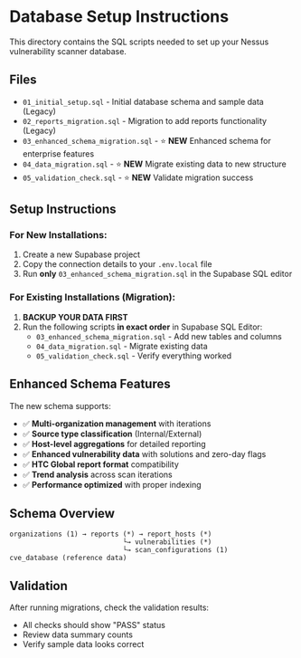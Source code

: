 # Database Setup Instructions

This directory contains the SQL scripts needed to set up your Nessus vulnerability scanner database.

## Files

- `01_initial_setup.sql` - Initial database schema and sample data (Legacy)
- `02_reports_migration.sql` - Migration to add reports functionality (Legacy)
- `03_enhanced_schema_migration.sql` - ⭐ **NEW** Enhanced schema for enterprise features
- `04_data_migration.sql` - ⭐ **NEW** Migrate existing data to new structure  
- `05_validation_check.sql` - ⭐ **NEW** Validate migration success

## Setup Instructions

### For New Installations:
1. Create a new Supabase project
2. Copy the connection details to your `.env.local` file
3. Run **only** `03_enhanced_schema_migration.sql` in the Supabase SQL editor

### For Existing Installations (Migration):
1. **BACKUP YOUR DATA FIRST** 
2. Run the following scripts **in exact order** in Supabase SQL Editor:
   - `03_enhanced_schema_migration.sql` - Add new tables and columns
   - `04_data_migration.sql` - Migrate existing data  
   - `05_validation_check.sql` - Verify everything worked

## Enhanced Schema Features

The new schema supports:
- ✅ **Multi-organization management** with iterations
- ✅ **Source type classification** (Internal/External)
- ✅ **Host-level aggregations** for detailed reporting
- ✅ **Enhanced vulnerability data** with solutions and zero-day flags
- ✅ **HTC Global report format** compatibility
- ✅ **Trend analysis** across scan iterations
- ✅ **Performance optimized** with proper indexing

## Schema Overview

```
organizations (1) → reports (*) → report_hosts (*)
                            └→ vulnerabilities (*)
                            └→ scan_configurations (1)
cve_database (reference data)
```

## Validation

After running migrations, check the validation results:
- All checks should show "PASS" status
- Review data summary counts
- Verify sample data looks correct
